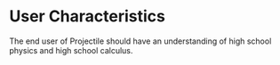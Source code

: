 # User Characteristics

The end user of Projectile should have an understanding of high school physics and high school calculus.
